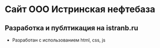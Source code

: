 # Сайт ООО Истринская нефтебаза

## Разработка и публтикация на istranb.ru

- Разработан с использованием html, css, js

